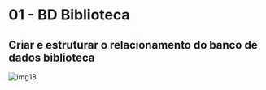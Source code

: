 # 01 - BD Biblioteca

Criar e estruturar o relacionamento do banco de dados biblioteca 
-------------------------------------------------------------------------------------------------------------------------------------

![img18](https://user-images.githubusercontent.com/33932398/64581305-eba00f00-d35f-11e9-920f-9b98e4dea7ae.jpg)
